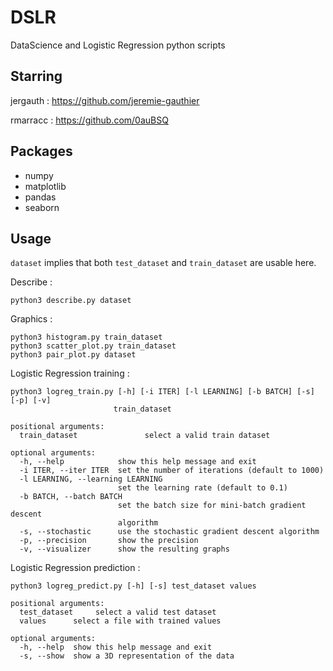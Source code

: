 # DSLR
DataScience and Logistic Regression python scripts

## Starring

jergauth : https://github.com/jeremie-gauthier

rmarracc : https://github.com/0auBSQ

## Packages

- numpy
- matplotlib
- pandas
- seaborn

## Usage

`dataset` implies that both `test_dataset` and `train_dataset` are usable here.

Describe :
```
python3 describe.py dataset
```

Graphics :
```
python3 histogram.py train_dataset
python3 scatter_plot.py train_dataset
python3 pair_plot.py dataset
```

Logistic Regression training :
```
python3 logreg_train.py [-h] [-i ITER] [-l LEARNING] [-b BATCH] [-s] [-p] [-v]
                       train_dataset

positional arguments:
  train_dataset               select a valid train dataset

optional arguments:
  -h, --help            show this help message and exit
  -i ITER, --iter ITER  set the number of iterations (default to 1000)
  -l LEARNING, --learning LEARNING
                        set the learning rate (default to 0.1)
  -b BATCH, --batch BATCH
                        set the batch size for mini-batch gradient descent
                        algorithm
  -s, --stochastic      use the stochastic gradient descent algorithm
  -p, --precision       show the precision
  -v, --visualizer      show the resulting graphs
```

Logistic Regression prediction :
```
python3 logreg_predict.py [-h] [-s] test_dataset values

positional arguments:
  test_dataset     select a valid test dataset
  values      select a file with trained values

optional arguments:
  -h, --help  show this help message and exit
  -s, --show  show a 3D representation of the data
```
